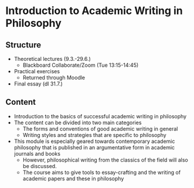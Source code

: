 # Introduction to Academic Writing in Philosophy

## Structure

* Theoretical lectures (9.3.-29.6.)
  * Blackboard Collaborate/Zoom (Tue 13:15-14:45)
* Practical exercises
  * Returned through Moodle
* Final essay (dl 31.7.)

## Content

* Introduction to the basics of successful academic writing in philosophy
* The content can be divided into two main categories
  * The forms and conventions of good academic writing in general
  * Writing styles and strategies that are specific to philosophy
* This module is especially geared towards contemporary academic philosophy that is published in an argumentative form in academic journals and books
  * However, philosophical writing from the classics of the field will also be discussed.
  * The course aims to give tools to essay-crafting and the writing of academic papers and these in philosophy
